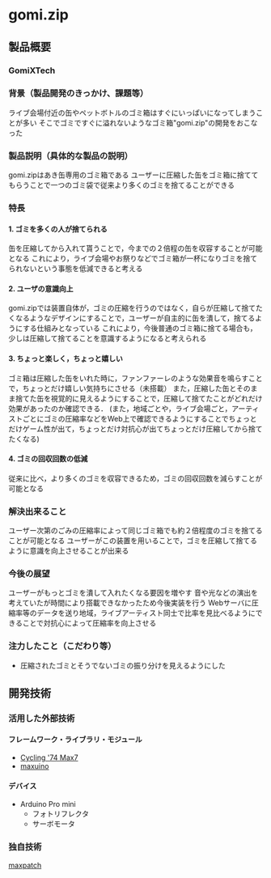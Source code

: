 # gomi.zip
## 製品概要
### GomiXTech

### 背景（製品開発のきっかけ、課題等）
ライブ会場付近の缶やペットボトルのゴミ箱はすぐにいっぱいになってしまうことが多い
そこでゴミですぐに溢れないようなゴミ箱"gomi.zip"の開発をおこなった
### 製品説明（具体的な製品の説明）
gomi.zipはあき缶専用のゴミ箱である
ユーザーに圧縮した缶をゴミ箱に捨ててもらうことで一つのゴミ袋で従来より多くのゴミを捨てることができる

### 特長
#### 1. ゴミを多くの人が捨てられる
缶を圧縮してから入れて貰うことで，今までの２倍程の缶を収容することが可能となる
これにより，ライブ会場やお祭りなどでゴミ箱が一杯になりゴミを捨てられないという事態を低減できると考える
#### 2. ユーザの意識向上
gomi.zipでは装置自体が，ゴミの圧縮を行うのではなく，自らが圧縮して捨てたくなるようなデザインにすることで，ユーザーが自主的に缶を潰して，捨てるようにする仕組みとなっている
これにより，今後普通のゴミ箱に捨てる場合も，少しは圧縮して捨てることを意識するようになると考えられる
#### 3. ちょっと楽しく，ちょっと嬉しい
ゴミ箱は圧縮した缶をいれた時に，ファンファーレのような効果音を鳴らすことで，ちょっとだけ嬉しい気持ちにさせる（未搭載）
また，圧縮した缶とそのまま捨てた缶を視覚的に見えるようにすることで，圧縮して捨てたことがどれだけ効果があったのか確認できる．
(また，地域ごとや，ライブ会場ごと，アーティストごとにゴミの圧縮率などをWeb上で確認できるようにすることでちょっとだけゲーム性が出て，ちょっとだけ対抗心が出てちょっとだけ圧縮してから捨てたくなる)
#### 4. ゴミの回収回数の低減
従来に比べ，より多くのゴミを収容できるため，ゴミの回収回数を減らすことが可能となる
### 解決出来ること
ユーザー次第のごみの圧縮率によって同じゴミ箱でも約２倍程度のゴミを捨てることが可能となる
ユーザーがこの装置を用いることで，ゴミを圧縮して捨てるように意識を向上させることが出来る
### 今後の展望
ユーザーがもっとゴミを潰して入れたくなる要因を増やす
音や光などの演出を考えていたが時間により搭載できなかったため今後実装を行う
Webサーバに圧縮率等のデータを送り地域，ライブアーティスト同士で比率を見比べるようにできることで対抗心によって圧縮率を向上させる
### 注力したこと（こだわり等）
* 圧縮されたゴミとそうでないゴミの振り分けを見えるようにした
  
## 開発技術
### 活用した外部技術
#### フレームワーク・ライブラリ・モジュール
* [Cycling '74 Max7](https://cycling74.com/max7/)
* [maxuino](https://github.com/maxuino/maxuino)

#### デバイス
* Arduino Pro mini
  * フォトリフレクタ
  * サーボモータ

### 独自技術
[maxpatch](https://github.com/jphacks/gomi.zip/blob/master/max/gomi-zip.maxpat)

